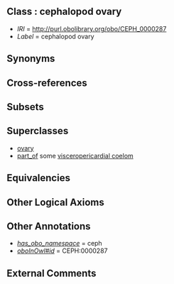 
## Class : cephalopod ovary

 * *IRI* = http://purl.obolibrary.org/obo/CEPH_0000287
 * *Label* = cephalopod ovary

## Synonyms


## Cross-references


## Subsets


## Superclasses

 * [ovary](../../UBERON/92/UBERON_0000992.md)
 * [part_of](../../BFO/50/BFO_0000050.md) some [visceropericardial coelom](../../CEPH/78/CEPH_0000278.md)

## Equivalencies


## Other Logical Axioms


## Other Annotations

 * *[has_obo_namespace](../../ce/oboInOwl#hasOBONamespace.md)* = ceph
 * *[oboInOwl#id](../../id/oboInOwl#id.md)* = CEPH:0000287

## External Comments

